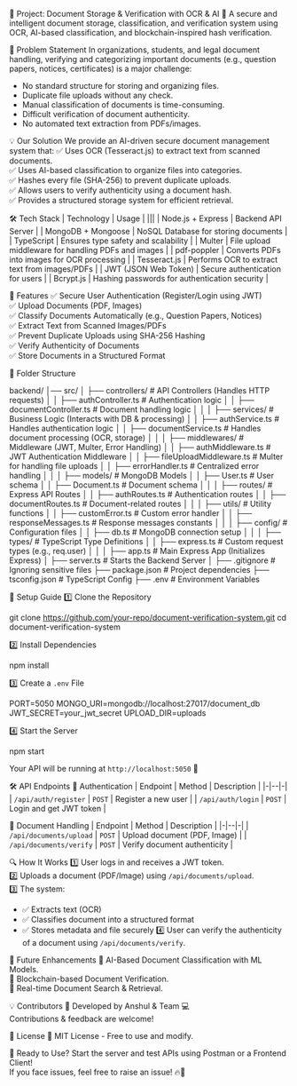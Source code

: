 📜 Project: Document Storage & Verification with OCR & AI
🚀 A secure and intelligent document storage, classification, and verification system using OCR, AI-based classification, and blockchain-inspired hash verification.



📌 Problem Statement
In organizations, students, and legal document handling, verifying and categorizing important documents (e.g., question papers, notices, certificates) is a major challenge:
- No standard structure for storing and organizing files.
- Duplicate file uploads without any check.
- Manual classification of documents is time-consuming.
- Difficult verification of document authenticity.
- No automated text extraction from PDFs/images.



💡 Our Solution
We provide an AI-driven secure document management system that:
✅ Uses OCR (Tesseract.js) to extract text from scanned documents.  
✅ Uses AI-based classification to organize files into categories.  
✅ Hashes every file (SHA-256) to prevent duplicate uploads.  
✅ Allows users to verify authenticity using a document hash.  
✅ Provides a structured storage system for efficient retrieval.



🛠 Tech Stack
| Technology  | Usage  |
|||
| Node.js + Express | Backend API Server |
| MongoDB + Mongoose | NoSQL Database for storing documents |
| TypeScript | Ensures type safety and scalability |
| Multer | File upload middleware for handling PDFs and images |
| pdf-poppler | Converts PDFs into images for OCR processing |
| Tesseract.js | Performs OCR to extract text from images/PDFs |
| JWT (JSON Web Token) | Secure authentication for users |
| Bcrypt.js | Hashing passwords for authentication security |



🚀 Features
✅ Secure User Authentication (Register/Login using JWT)  
✅ Upload Documents (PDF, Images)  
✅ Classify Documents Automatically (e.g., Question Papers, Notices)  
✅ Extract Text from Scanned Images/PDFs  
✅ Prevent Duplicate Uploads using SHA-256 Hashing  
✅ Verify Authenticity of Documents  
✅ Store Documents in a Structured Format  



📂 Folder Structure

backend/
│── src/
│   ├── controllers/          # API Controllers (Handles HTTP requests)
│   │   ├── authController.ts  # Authentication logic
│   │   ├── documentController.ts  # Document handling logic
│   │
│   ├── services/             # Business Logic (Interacts with DB & processing)
│   │   ├── authService.ts     # Handles authentication logic
│   │   ├── documentService.ts # Handles document processing (OCR, storage)
│   │
│   ├── middlewares/          # Middleware (JWT, Multer, Error Handling)
│   │   ├── authMiddleware.ts  # JWT Authentication Middleware
│   │   ├── fileUploadMiddleware.ts  # Multer for handling file uploads
│   │   ├── errorHandler.ts    # Centralized error handling
│   │
│   ├── models/               # MongoDB Models
│   │   ├── User.ts            # User schema
│   │   ├── Document.ts        # Document schema
│   │
│   ├── routes/               # Express API Routes
│   │   ├── authRoutes.ts      # Authentication routes
│   │   ├── documentRoutes.ts  # Document-related routes
│   │
│   ├── utils/                # Utility functions
│   │   ├── customError.ts     # Custom error handler
│   │   ├── responseMessages.ts  # Response messages constants
│   │
│   ├── config/               # Configuration files
│   │   ├── db.ts              # MongoDB connection setup
│   │
│   ├── types/                # TypeScript Type Definitions
│   │   ├── express.ts         # Custom request types (e.g., req.user)
│   │
│   ├── app.ts                # Main Express App (Initializes Express)
│   ├── server.ts             # Starts the Backend Server
│
├── .gitignore                # Ignoring sensitive files
├── package.json              # Project dependencies
├── tsconfig.json             # TypeScript Config
├── .env                      # Environment Variables




📖 Setup Guide
1️⃣ Clone the Repository

git clone https://github.com/your-repo/document-verification-system.git
cd document-verification-system


2️⃣ Install Dependencies

npm install


3️⃣ Create a `.env` File

PORT=5050
MONGO_URI=mongodb://localhost:27017/document_db
JWT_SECRET=your_jwt_secret
UPLOAD_DIR=uploads


4️⃣ Start the Server

npm start

Your API will be running at `http://localhost:5050` 🚀


🛠 API Endpoints
🔐 Authentication
| Endpoint | Method | Description |
|-|--|-|
| `/api/auth/register` | `POST` | Register a new user |
| `/api/auth/login` | `POST` | Login and get JWT token |

📂 Document Handling
| Endpoint | Method | Description |
|-|--|-|
| `/api/documents/upload` | `POST` | Upload document (PDF, Image) |
| `/api/documents/verify` | `POST` | Verify document authenticity |


🔍 How It Works
1️⃣ User logs in and receives a JWT token.  
2️⃣ Uploads a document (PDF/Image) using `/api/documents/upload`.  
3️⃣ The system:
   - ✅ Extracts text (OCR)
   - ✅ Classifies document into a structured format
   - ✅ Stores metadata and file securely
4️⃣ User can verify the authenticity of a document using `/api/documents/verify`.  


📌 Future Enhancements
🔹 AI-Based Document Classification with ML Models.  
🔹 Blockchain-based Document Verification.  
🔹 Real-time Document Search & Retrieval.  


💡 Contributors
🚀 Developed by Anshul & Team 💻  
Contributions & feedback are welcome!  


📜 License
📝 MIT License - Free to use and modify.


🚀 Ready to Use?
Start the server and test APIs using Postman or a Frontend Client!  
If you face issues, feel free to raise an issue! 🔥🚀
